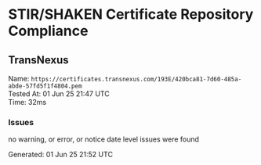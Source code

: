 # STIR/SHAKEN Certificate Repository Compliance

## TransNexus

Name: `https://certificates.transnexus.com/193E/420bca81-7d60-485a-abde-57fd5f1f4804.pem`\
Tested At: 01 Jun 25 21:47 UTC\
Time: 32ms

### Issues

no warning, or error, or notice date level issues were found

Generated: 01 Jun 25 21:52 UTC